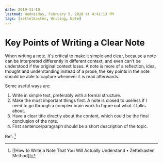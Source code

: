```yaml
---
date: 2019-11-10
lastmod: Wednesday, February 5, 2020 at 4:41:13 PM
tags: [zettelkasten, Writing, Note]
---
```

# Key Points of Writing a Clear Note

When writing a note, it's critical to make it simple and clear, because a note can be interpreted differently in different context, and even can't be understood if the original context loses. A note is more of a reflection, idea, thought and understanding instead of a prose, the key points in the note should be able to capture whenever it is read afterwards.

Some useful ways are:

1. Write in simple text, preferably with a formal structure.
2. Make the most important things first. A note is closed to useless if I need to go through a complex brain work to figure out what it talks about.
3. Have a clear title directly about the content, which could be the final conclusion of the note.
4. First sentence/paragraph should be a short description of the topic.

Ref: [^B005B844721A]

[^B005B844721A]: [[How to Write a Note That You Will Actually Understand • Zettelkasten Method]]

